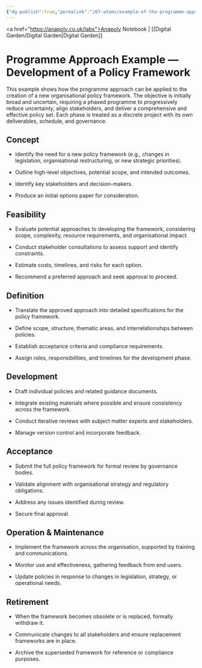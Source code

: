```yaml
---
{"dg-publish":true,"permalink":"/07-atoms/example-of-the-programme-approach/","created":"2025-08-15T08:10:20.421+01:00","updated":"2025-08-20T12:35:31.300+01:00"}
---
```


<a href="https://anapoly.co.uk/labs">Anapoly Notebook</a> | [[Digital Garden/Digital Garden\|Digital Garden]] 

# Programme Approach Example — Development of a Policy Framework

This example shows how the programme approach can be applied to the creation of a new organisational policy framework. The objective is initially broad and uncertain, requiring a phased programme to progressively reduce uncertainty, align stakeholders, and deliver a comprehensive and effective policy set. Each phase is treated as a discrete project with its own deliverables, schedule, and governance.

## Concept

- Identify the need for a new policy framework (e.g., changes in legislation, organisational restructuring, or new strategic priorities).
    
- Outline high-level objectives, potential scope, and intended outcomes.
    
- Identify key stakeholders and decision-makers.
    
- Produce an initial options paper for consideration.
    

## Feasibility

- Evaluate potential approaches to developing the framework, considering scope, complexity, resource requirements, and organisational impact.
    
- Conduct stakeholder consultations to assess support and identify constraints.
    
- Estimate costs, timelines, and risks for each option.
    
- Recommend a preferred approach and seek approval to proceed.
    

## Definition

- Translate the approved approach into detailed specifications for the policy framework.
    
- Define scope, structure, thematic areas, and interrelationships between policies.
    
- Establish acceptance criteria and compliance requirements.
    
- Assign roles, responsibilities, and timelines for the development phase.
    

## Development

- Draft individual policies and related guidance documents.
    
- Integrate existing materials where possible and ensure consistency across the framework.
    
- Conduct iterative reviews with subject matter experts and stakeholders.
    
- Manage version control and incorporate feedback.
    

## Acceptance

- Submit the full policy framework for formal review by governance bodies.
    
- Validate alignment with organisational strategy and regulatory obligations.
    
- Address any issues identified during review.
    
- Secure final approval.
    

## Operation & Maintenance

- Implement the framework across the organisation, supported by training and communications.
    
- Monitor use and effectiveness, gathering feedback from end users.
    
- Update policies in response to changes in legislation, strategy, or operational needs.
    

## Retirement

- When the framework becomes obsolete or is replaced, formally withdraw it.
    
- Communicate changes to all stakeholders and ensure replacement frameworks are in place.
    
- Archive the superseded framework for reference or compliance purposes.